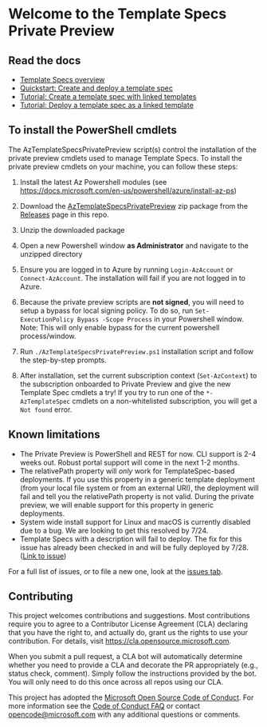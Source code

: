 # Welcome to the Template Specs Private Preview

## Read the docs

* [Template Specs overview](https://docs.microsoft.com/azure/azure-resource-manager/templates/template-specs)
* [Quickstart: Create and deploy a template spec](https://docs.microsoft.com/azure/azure-resource-manager/templates/quickstart-create-template-specs)
* [Tutorial: Create a template spec with linked templates](https://docs.microsoft.com/azure/azure-resource-manager/templates/template-specs-create-linked)
* [Tutorial: Deploy a template spec as a linked template](https://docs.microsoft.com/azure/azure-resource-manager/templates/template-specs-deploy-linked-template)

## To install the PowerShell cmdlets

The AzTemplateSpecsPrivatePreview script(s) control the installation of the private preview cmdlets used to manage Template Specs. To install the private preview cmdlets on your machine, you can follow these steps:

1. Install the latest Az Powershell modules (see https://docs.microsoft.com/en-us/powershell/azure/install-az-ps)

1. Download the [AzTemplateSpecsPrivatePreview](https://github.com/Azure/template-specs/releases/download/0.1.1/AzTemplateSpecsPrivatePreview.zip ) zip package from the [Releases](https://github.com/Azure/template-specs/releases) page in this repo.
1. Unzip the downloaded package
1. Open a new Powershell window **as Administrator** and navigate to the unzipped directory
1. Ensure you are logged in to Azure by running `Login-AzAccount` or `Connect-AzAccount`. The installation will fail if you are not logged in to Azure.
1. Because the private preview scripts are **not signed**, you will need to setup a bypass for local signing policy. To do so, run `Set-ExecutionPolicy Bypass -Scope Process` in your Powershell window. Note: This will only enable bypass for the current powershell process/window.
1. Run `./AzTemplateSpecsPrivatePreview.ps1` installation script and follow the step-by-step prompts.
1. After installation, set the current subscription context (`Set-AzContext`) to the subscription onboarded to Private Preview and give the new Template Spec cmdlets a try! If you try to run one of the `*-AzTemplateSpec` cmdlets on a non-whitelisted subscription, you will get a `Not found` error.

## Known limitations

* The Private Preview is PowerShell and REST for now. CLI support is 2-4 weeks out. Robust portal support will come in the next 1-2 months.
* The relativePath property will *only* work for TemplateSpec-based deployments. If you use this property in a generic template deployment (from your local file system or from an external URI), the deployment will fail and tell you the relativePath property is not valid. During the private preview, we will enable support for this property in generic deployments.
* System wide install support for Linux and macOS is currently disabled due to a bug. We are looking to get this resolved by 7/24.
* Template Specs with a description will fail to deploy. The fix for this issue has already been checked in and will be fully deployed by 7/28. ([Link to issue](https://github.com/Azure/template-specs/issues/13))

For a full list of issues, or to file a new one, look at the [issues tab](https://github.com/azure/template-specs/issues).

## Contributing

This project welcomes contributions and suggestions.  Most contributions require you to agree to a
Contributor License Agreement (CLA) declaring that you have the right to, and actually do, grant us
the rights to use your contribution. For details, visit https://cla.opensource.microsoft.com.

When you submit a pull request, a CLA bot will automatically determine whether you need to provide
a CLA and decorate the PR appropriately (e.g., status check, comment). Simply follow the instructions
provided by the bot. You will only need to do this once across all repos using our CLA.

This project has adopted the [Microsoft Open Source Code of Conduct](https://opensource.microsoft.com/codeofconduct/).
For more information see the [Code of Conduct FAQ](https://opensource.microsoft.com/codeofconduct/faq/) or
contact [opencode@microsoft.com](mailto:opencode@microsoft.com) with any additional questions or comments.
